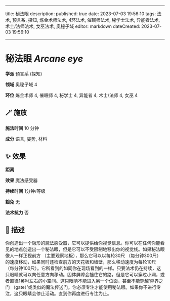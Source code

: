 
---
title: 秘法眼
description: 
published: true
date: 2023-07-03 19:56:10
tags: 法术, 预言系, 探知, 炼金术师法术, 4环法术, 催眠师法术, 秘学士法术, 异能者法术, 术士/法师法术, 女巫法术, 奥秘子域
editor: markdown
dateCreated: 2023-07-03 19:56:10

---

# **秘法眼** *Arcane eye*

**学派** 预言系 (探知) 

**领域** 奥秘子域 4

**环位** 炼金术师 4, 催眠师 4, 秘学士 4, 异能者 4, 术士/法师 4, 女巫 4

## 🪄 施放

**施法时间** 10 分钟

**成分** 语言, 姿势, 材料

## ✨ 效果  

**距离**  

**效果** 魔法感受器 

**持续时间** 1分钟/等级 

**豁免** 无

**法术抗力** 否

## 📖 描述

你创造出一个隐形的魔法感受器，它可以提供给你视觉信息。你可以在任何你能看见的地点创造出一个秘法眼，但是它可以不受限制地移出你的视觉线。如果秘法眼像人一样正视前方 （主要观察地板），那么它可以以每轮30尺 （每分钟300尺） 的速度移动，如果同时还检查前方的天花板和墙壁，那么移动速度为每轮10尺 （每分钟100尺）。它所看到的如同你在现场看到的一样。只要法术仍在持续，这只眼睛就可以向任意方向移动。固体屏障会挡住它的路，但是它可以穿过小洞，或者直径1英吋左右的小空间。这只眼睛不能进入另一个位面，甚至不能穿越‘异界之门 （gate）’或类似的魔法传送门。你必须专注才能使用秘法眼。如果你不进行专注，这只眼睛会停止活动。直到你再度进行专注为止。
    
